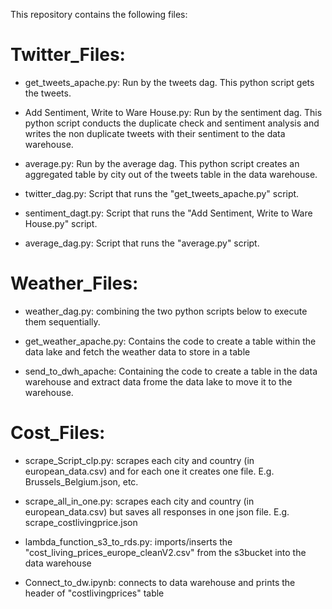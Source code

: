 This repository contains the following files: 

# Twitter_Files: 

- get_tweets_apache.py: Run by the tweets dag. This python script gets the tweets.

- Add Sentiment, Write to Ware House.py: Run by the sentiment dag. This python script conducts the duplicate check and sentiment analysis and writes the non duplicate tweets with their sentiment to the data warehouse. 

- average.py: Run by the average dag. This python script creates an aggregated table by city  out of the tweets table in the data warehouse.

- twitter_dag.py:  Script that runs the "get_tweets_apache.py" script.

- sentiment_dagt.py: Script that runs the "Add Sentiment, Write to Ware House.py" script.

- average_dag.py: Script that runs the "average.py" script.



# Weather_Files: 

- weather_dag.py: combining the two python scripts below to execute them sequentially. 

- get_weather_apache.py: Contains the code to create a table within the data lake and fetch the weather data to store in a table

- send_to_dwh_apache: Containing the code to create a table in the data warehouse and extract data frome the data lake to move it to the warehouse. 


# Cost_Files:

- scrape_Script_clp.py: scrapes each city and country (in european_data.csv) and for each one it creates one file. E.g. Brussels_Belgium.json, etc.

- scrape_all_in_one.py: scrapes each city and country (in european_data.csv) but saves all responses in one json file. E.g. scrape_costlivingprice.json

- lambda_function_s3_to_rds.py: imports/inserts the "cost_living_prices_europe_cleanV2.csv" from the s3bucket into the data warehouse

- Connect_to_dw.ipynb: connects to data warehouse and prints the header of "costlivingprices" table
